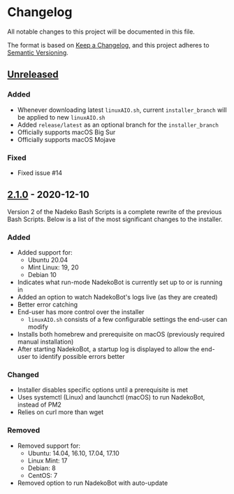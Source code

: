 # Changelog

All notable changes to this project will be documented in this file.

The format is based on [Keep a Changelog](https://keepachangelog.com/en/1.0.0/), and this project adheres to [Semantic Versioning](https://semver.org/spec/v2.0.0.html).

## [Unreleased]

### Added

- Whenever downloading latest `linuxAIO.sh`, current `installer_branch` will be applied to new `linuxAIO.sh`
- Added `release/latest` as an optional branch for the `installer_branch`
- Officially supports macOS Big Sur
- Officially supports macOS Mojave

### Fixed

- Fixed issue #14 

## [2.1.0] - 2020-12-10

Version 2 of the Nadeko Bash Scripts is a complete rewrite of the previous Bash Scripts. Below is a list of the most significant changes to the installer.

### Added

- Added support for:
    - Ubuntu 20.04
    - Mint Linux: 19, 20
    - Debian 10
- Indicates what run-mode NadekoBot is currently set up to or is running in
- Added an option to watch NadekoBot's logs live (as they are created)
- Better error catching
- End-user has more control over the installer
    - `linuxAIO.sh` consists of a few configurable settings the end-user can modify
- Installs both homebrew and prerequisite on macOS (previously required manual installation)
- After starting NadekoBot, a startup log is displayed to allow the end-user to identify possible errors better

### Changed

- Installer disables specific options until a prerequisite is met
- Uses systemctl (Linux) and launchctl (macOS) to run NadekoBot, instead of PM2
- Relies on curl more than wget

### Removed

- Removed support for:
    - Ubuntu: 14.04, 16.10, 17.04, 17.10
    - Linux Mint: 17
    - Debian: 8
    - CentOS: 7
- Removed option to run NadekoBot with auto-update

[Unreleased]: https://github.com/StrangeRanger/NadekoBot-BashScript/compare/v2.1.0...HEAD
[2.1.0]: https://github.com/StrangeRanger/NadekoBot-BashScript/releases/tag/v2.1.0
